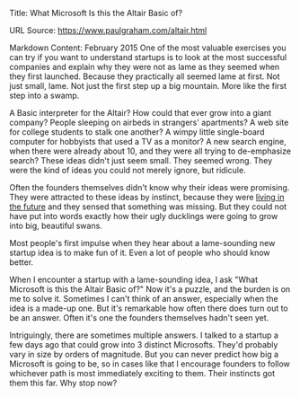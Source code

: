 Title: What Microsoft Is this the Altair Basic of?

URL Source: https://www.paulgraham.com/altair.html

Markdown Content:
February 2015
One of the most valuable exercises you can try if you want to understand startups is to look at the most successful companies and explain why they were not as lame as they seemed when they first launched. Because they practically all seemed lame at first. Not just small, lame. Not just the first step up a big mountain. More like the first step into a swamp.

A Basic interpreter for the Altair? How could that ever grow into a giant company? People sleeping on airbeds in strangers' apartments? A web site for college students to stalk one another? A wimpy little single-board computer for hobbyists that used a TV as a monitor? A new search engine, when there were already about 10, and they were all trying to de-emphasize search? These ideas didn't just seem small. They seemed wrong. They were the kind of ideas you could not merely ignore, but ridicule.

Often the founders themselves didn't know why their ideas were promising. They were attracted to these ideas by instinct, because they were [living in the future](https://www.paulgraham.com/startupideas.html) and they sensed that something was missing. But they could not have put into words exactly how their ugly ducklings were going to grow into big, beautiful swans.

Most people's first impulse when they hear about a lame-sounding new startup idea is to make fun of it. Even a lot of people who should know better.

When I encounter a startup with a lame-sounding idea, I ask "What Microsoft is this the Altair Basic of?" Now it's a puzzle, and the burden is on me to solve it. Sometimes I can't think of an answer, especially when the idea is a made-up one. But it's remarkable how often there does turn out to be an answer. Often it's one the founders themselves hadn't seen yet.

Intriguingly, there are sometimes multiple answers. I talked to a startup a few days ago that could grow into 3 distinct Microsofts. They'd probably vary in size by orders of magnitude. But you can never predict how big a Microsoft is going to be, so in cases like that I encourage founders to follow whichever path is most immediately exciting to them. Their instincts got them this far. Why stop now?

